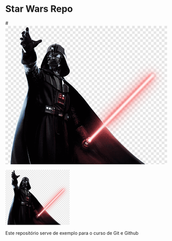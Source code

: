 # Star Wars Repo

#![Lord Vader](./vader.png)

<img src="./vader.png" width="200px"/>

Este repositório serve de exemplo para o curso de Git e Github
